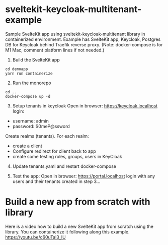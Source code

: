 # sveltekit-keycloak-multitenant-example
Sample SvelteKit app using sveltekit-keycloak-multitenant library in containerized environment.
Example has SvelteKit app, Keycloak, Postgres DB for Keycloak behind Traefik reverse proxy.
(Note: docker-compose is for M1 Mac, comment platform lines if not needed.)

1. Build the SvelteKit app
```
cd demoapp
yarn run containerize
```

2. Run the monorepo
```
cd ..
docker-compose up -d
```

3. Setup tenants in keycloak
Open in browser: https://keycloak.localhost
login:
- username: admin
- password: S0meP@ssword

Create realms (tenants).
For each realm:
- create a client
- Configure redirect for client back to app
- create some testing roles, groups, users in KeyCloak

4. Update tenants.yaml and restart docker-compose

5. Test the app:
Open in browser: https://portal.localhost
login with any users and their tenants created in step 3...


# Build a new app from scratch with library
Here is a video how to build a new SvelteKit app from scratch using the library.  You can containerize it following along this example.
https://youtu.be/c60uTal3_lU
